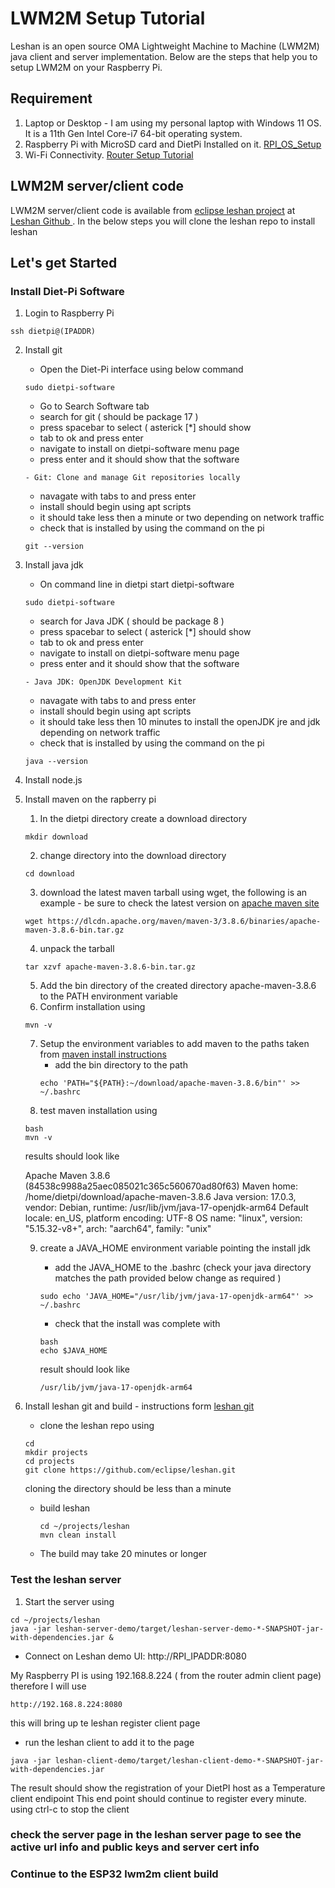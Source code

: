 # LWM2M Setup Tutorial #

Leshan is an open source OMA Lightweight Machine to Machine (LWM2M) java client and server implementation. Below are the steps that help you to setup LWM2M on your Raspberry Pi.

## Requirement ##
1. Laptop or Desktop - I am using my personal laptop with Windows 11 OS. It is a 11th Gen Intel Core-i7 64-bit operating system.
2. Raspberry Pi with MicroSD card and DietPi Installed on it. [RPI_OS_Setup](../RPI_SETUP/RPI_OS_Setup.md)
3. Wi-Fi Connectivity. [Router Setup Tutorial](../Setup_Router_Tutorial)

## LWM2M server/client code ##

LWM2M server/client code is available from [eclipse leshan project](https://www.eclipse.org/leshan/) at [ Leshan Github ](https://github.com/eclipse/leshan). In the below steps you will clone the leshan repo to install leshan

## Let's get Started ##

### Install Diet-Pi Software ###
1. Login to Raspberry Pi
```
ssh dietpi@(IPADDR)
```
2. Install git
   - Open the Diet-Pi interface using below command
    ```
    sudo dietpi-software
    ```
    - Go to Search Software tab
    - search for git ( should be package 17 )
    - press spacebar to select ( asterick [*] should show
    - tab to ok and press enter
    - navigate to install on dietpi-software menu page
    - press enter and it should show that the software 
    ```
    - Git: Clone and manage Git repositories locally
    ```
    - navagate with tabs to <ok> and press enter
    - install should begin using apt scripts
    - it should take less then a minute or two depending on network traffic
    - check that is installed by using the command on the pi
    ```
    git --version
    ```
2. Install java jdk
      - On command line in dietpi start dietpi-software
    ```
    sudo dietpi-software
    ```
    - search for Java JDK ( should be package 8 )
    - press spacebar to select ( asterick [*] should show
    - tab to ok and press enter
    - navigate to install on dietpi-software menu page
    - press enter and it should show that the software 
    ```
    - Java JDK: OpenJDK Development Kit
    ```
    - navagate with tabs to <ok> and press enter
    - install should begin using apt scripts
    - it should take less then 10 minutes to install the openJDK jre and jdk depending on network traffic
    - check that is installed by using the command on the pi
    ```
    java --version
    ```
2. Install node.js
3. Install maven on the rapberry pi
   1. In the dietpi directory create a download directory
   ```
   mkdir download
   ```
   2. change directory into the download directory
   ```
   cd download
   ```
   3. download the latest maven tarball using wget, the following is an example - be sure to check the latest version on [apache maven site](https://maven.apache.org/download.cgi)  
   ```
   wget https://dlcdn.apache.org/maven/maven-3/3.8.6/binaries/apache-maven-3.8.6-bin.tar.gz
   ```
   4. unpack the tarball
   ```
   tar xzvf apache-maven-3.8.6-bin.tar.gz
   ```
   5. Add the bin directory of the created directory apache-maven-3.8.6 to the PATH environment variable
   6. Confirm installation using
   ```
   mvn -v
   ```
   7. Setup the environment variables to add maven to the paths taken from [maven install instructions](https://maven.apache.org/install.html)
      - add the bin directory to the path
      ```
      echo 'PATH="${PATH}:~/download/apache-maven-3.8.6/bin"' >>  ~/.bashrc
      ```
   8.  test maven installation using
   ```
   bash
   mvn -v
   ```
   results should look like
 
   Apache Maven 3.8.6 (84538c9988a25aec085021c365c560670ad80f63)
Maven home: /home/dietpi/download/apache-maven-3.8.6
Java version: 17.0.3, vendor: Debian, runtime: /usr/lib/jvm/java-17-openjdk-arm64
Default locale: en_US, platform encoding: UTF-8
OS name: "linux", version: "5.15.32-v8+", arch: "aarch64", family: "unix"
   
   9. create a JAVA_HOME environment variable pointing the install jdk

      - add the JAVA_HOME to the .bashrc (check your java directory matches the path provided below change as required )
      ```
      sudo echo 'JAVA_HOME="/usr/lib/jvm/java-17-openjdk-arm64"' >> ~/.bashrc
      ```
      - check that the install was complete with
      ```
      bash
      echo $JAVA_HOME
      ```
      result should look like
      ```
      /usr/lib/jvm/java-17-openjdk-arm64
      ```

4. Install leshan git and build  - instructions form [leshan git](https://github.com/eclipse/leshan)
   - clone the leshan repo using
   ```
   cd
   mkdir projects
   cd projects
   git clone https://github.com/eclipse/leshan.git
   ```
   cloning the directory should be less than a minute
   - build leshan
     ```
     cd ~/projects/leshan
     mvn clean install
     ```
   - The build may take 20 minutes or longer

### Test the leshan server
1. Start the server using
  ```
  cd ~/projects/leshan
  java -jar leshan-server-demo/target/leshan-server-demo-*-SNAPSHOT-jar-with-dependencies.jar &
  ```
  -  Connect on Leshan demo UI: http://RPI_IPADDR:8080

   My Raspberry PI is using 192.168.8.224 ( from the router admin client page)
   therefore I will use
   ```
   http://192.168.8.224:8080
   ```
   this will bring up te leshan register client page


  - run the leshan client to add it to the page
  ```
  java -jar leshan-client-demo/target/leshan-client-demo-*-SNAPSHOT-jar-with-dependencies.jar
  ```

  The result should show the registration of your DietPI host as a Temperature client endipoint
  This end point should continue to register every minute.
  using ctrl-c to stop the client

  ### check the server page in the leshan server page to see the active url info and public keys and server cert info

###  Continue to the ESP32 lwm2m client build ###

